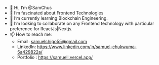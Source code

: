- 👋 Hi, I’m @SamChus
- 👀 I’m fascinated about Frontend Technologies
- 🌱 I’m currently learning Blockchain Engineering.
- 💞️ I’m looking to collaborate on any Frontend technology with particular preference for ReactJs|Nextjs.
- 📫 How to reach me:
  - Email: samuelchigo55@gmail.com
  - LinkedIn: https://www.linkedin.com/in/samuel-chukwuma-5a429822a/
  - Portfolio : https://samuell.vercel.app/
    
     

<!--
**SamChus/samChus** is a ✨ _special_ ✨ repository because its `README.md` (this file) appears on your GitHub profile.

Here are some ideas to get you started:

- 🔭 I’m currently working on ...
- 🌱 I’m currently learning ...
- 👯 I’m looking to collaborate on ...
- 🤔 I’m looking for help with ...
- 💬 Ask me about ...
- 📫 How to reach me: ...
- 😄 Pronouns: ...
- ⚡ Fun fact: ...
-->
